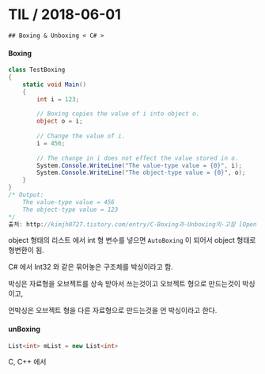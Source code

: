 # TIL   / 2018-06-01
    ## Boxing & Unboxing < C# >
 

#### Boxing 
```cs
class TestBoxing
{
    static void Main()
    {
        int i = 123;
 
        // Boxing copies the value of i into object o.
        object o = i;  
 
        // Change the value of i.
        i = 456;  
 
        // The change in i does not effect the value stored in o.
        System.Console.WriteLine("The value-type value = {0}", i);
        System.Console.WriteLine("The object-type value = {0}", o);
    }
}
/* Output:
    The value-type value = 456
    The object-type value = 123
*/
출처: http://kimjh0727.tistory.com/entry/C-Boxing과-Unboxing의-고찰 [Open-Closed Principle]
```

object 형태의 리스트 에서 int 형 변수를 넣으면 ``AutoBoxing`` 이 되어서 object 형태로 형변환이 됨.

C# 에서 Int32 와 같은 묶어놓은 구조체를 박싱이라고 함.

박싱은 자료형을  오브젝트를 상속 받아서 쓰는것이고 오브젝트 형으로 만드는것이 박싱이고, 

언박싱은 오브젝트 형을 다른 자료형으로 만드는것을 언 박싱이라고 한다.

#### unBoxing 
```cs
List<int> mList = new List<int>

```
C, C++ 에서
